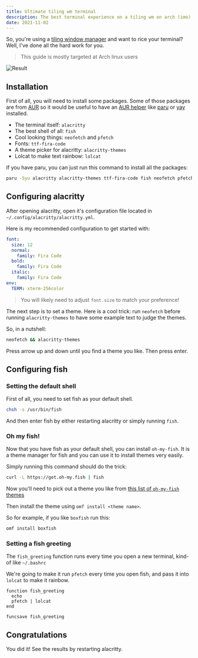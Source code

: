 ```yaml
---
title: Ultimate tiling wm terminal
description: The best terminal experience on a tiling wm on arch (imo) using alacritty and fish
date: 2021-11-02
---
```


So, you're using a [tiling window manager](https://en.wikipedia.org/wiki/Tiling_window_manager) and want to rice your terminal? Well, I've done all the hard work for you.

> This guide is mostly targeted at Arch linux users

![Result](https://i.imgur.com/uSYPCcR.png "Result")

## Installation
First of all, you will need to install some packages. Some of those packages are from [AUR](https://wiki.archlinux.org/title/Arch_User_Repository) so it would be useful to have an [AUR helper](https://wiki.archlinux.org/title/AUR_helpers) like [paru](https://github.com/morganamilo/paru) or [yay](https://github.com/Jguer/yay) installed.

- The terminal itself: `alacritty`
- The best shell of all: `fish`
- Cool looking things: `neofetch` and `pfetch`
- Fonts: `ttf-fira-code`
- A theme picker for alacritty: `alacritty-themes`
- Lolcat to make text rainbow: `lolcat`

If you have paru, you can just run this command to install all the packages:

```sh
paru -Syu alacritty alacritty-themes ttf-fira-code fish neofetch pfetch lolcat
```

## Configuring alacritty
After opening alacritty, open it's configuration file located in `~/.config/alacritty/alacritty.yml`.

Here is my recommended configuration to get started with:
```yaml
font:
  size: 12
  normal:
    family: Fira Code
  bold:
    family: Fira Code
  italic:
    family: Fira Code
env:
  TERM: xterm-256color
```

> You will likely need to adjust `font.size` to match your preference!

The next step is to set a theme. Here is a cool trick: run `neofetch` before running `alacritty-themes` to have some example text to judge the themes.

So, in a nutshell:

```sh
neofetch && alacritty-themes
```

Press arrow up and down until you find a theme you like. Then press enter.

## Configuring fish
### Setting the default shell
First of all, you need to set fish as your default shell.

```sh
chsh -s /usr/bin/fish
```

And then enter fish by either restarting alacritty or simply running `fish`.

### Oh my fish!
Now that you have fish as your default shell, you can install `oh-my-fish`. It is a theme manager for fish and you can use it to install themes very easily.

Simply running this command should do the trick:

```sh
curl -L https://get.oh-my.fish | fish
```

Now you'll need to pick out a theme you like from [this list of `oh-my-fish` themes](https://github.com/oh-my-fish/oh-my-fish/blob/master/docs/Themes.md)

Then install the theme using `omf install <theme name>`.

So for example, if you like `boxfish` run this:

```sh
omf install boxfish
```

### Setting a fish greeting
The `fish_greeting` function runs every time you open a new terminal, kind-of like `~/.bashrc`

We're going to make it run `pfetch` every time you open fish, and pass it into `lolcat` to make it rainbow.

```fish
function fish_greeting
  echo
  pfetch | lolcat
end

funcsave fish_greeting
```

## Congratulations
You did it! See the results by restarting alacritty.
